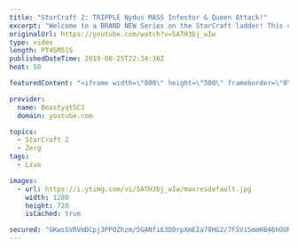 ```yaml
---
title: "StarCraft 2: TRIPPLE Nydus MASS Infestor & Queen Attack!"
excerpt: "Welcome to a BRAND NEW Series on the StarCraft ladder! This challenege is called \"Infestors to GM,\" where I play Mass Infestors and try to get to Grandmaster! I am allowing myself to make Queens as well, but other than that, the gameplan is INFESTORS!!!  The games in this video feature a TON of Infested"
originalUrl: https://youtube.com/watch?v=5ATH3bj_wIw
type: video
length: PT45M51S
publishedDateTime: 2019-08-25T22:34:36Z
heat: 50

featuredContent: "<iframe width=\"800\" height=\"500\" frameborder=\"0\" src=\"https://www.youtube.com/embed/5ATH3bj_wIw\" allow=\"accelerometer; autoplay; encrypted-media; gyroscope; picture-in-picture\" allowfullscreen></iframe>"

provider:
  name: BeastyqtSC2
  domain: youtube.com

topics:
  - StarCraft 2
  - Zerg
tags:
  - Live

images:
  - url: https://i.ytimg.com/vi/5ATH3bj_wIw/maxresdefault.jpg
    width: 1280
    height: 720
    isCached: true

secured: "GKwsSVRVmDCpj3PPOZhzm/5GANfi63DDrpXmEIa78HG2/7FSViSmmH846hOUNzKP9iSc1l6hovUaVFsS5s10XyARh0w+LuQpj2St59Q+CT4DeplYfvVTud17XQjTi3JLjr/2eKjBFCXwOyBvwL1LaKCuO6QfQzF4n0vqEurAsoJIdPS6vYo6a3J79UC5MwbShk9bd8hYdCcI0SsYttNog4N04fQKI/qczY3Ua9uucnLrp6O+2/8qCQeRCIW50nl+eMyY5OHknNttnEmKHnw0R6ePy+QwMkMZzFQtsNUaW0XYjmV5cvopRZsJkZKSN6d/eXOcTx5x49j4oQqwhqpWXgnBEvpVE0GsGl7gXCEuS+MOOLLtlwNakVJNc8i5B+Bj9b2wa9FCUHdfFAWFNS3R7htrvZcpSHAR3TSCenb2zQA=;y3x7LfI7PnJgoGogMfvbMA=="
---
```


